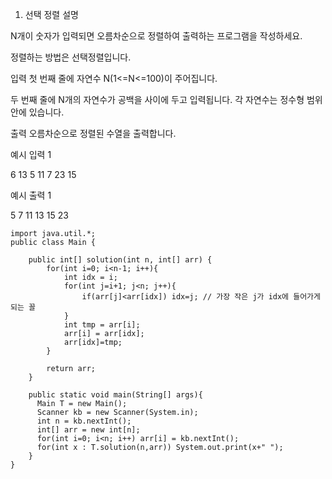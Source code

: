 1. 선택 정렬
   설명

N개이 숫자가 입력되면 오름차순으로 정렬하여 출력하는 프로그램을 작성하세요.

정렬하는 방법은 선택정렬입니다.

입력
첫 번째 줄에 자연수 N(1<=N<=100)이 주어집니다.

두 번째 줄에 N개의 자연수가 공백을 사이에 두고 입력됩니다. 각 자연수는 정수형 범위 안에 있습니다.

출력
오름차순으로 정렬된 수열을 출력합니다.

예시 입력 1

6
13 5 11 7 23 15

예시 출력 1

5 7 11 13 15 23

```
import java.util.*;
public class Main {

    public int[] solution(int n, int[] arr) {
        for(int i=0; i<n-1; i++){
            int idx = i;
            for(int j=i+1; j<n; j++){
                if(arr[j]<arr[idx]) idx=j; // 가장 작은 j가 idx에 들어가게되는 꼴
            }
            int tmp = arr[i];
            arr[i] = arr[idx];
            arr[idx]=tmp;
        }

        return arr;
    }

    public static void main(String[] args){
      Main T = new Main();
      Scanner kb = new Scanner(System.in);
      int n = kb.nextInt();
      int[] arr = new int[n];
      for(int i=0; i<n; i++) arr[i] = kb.nextInt();
      for(int x : T.solution(n,arr)) System.out.print(x+" ");
    }
}
```
